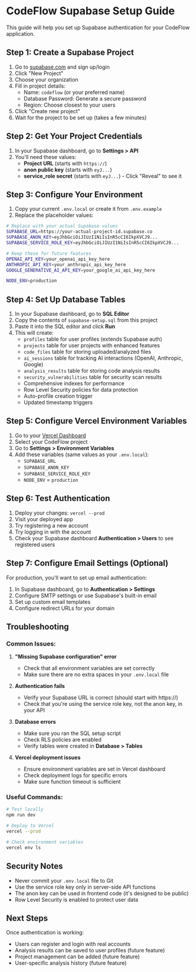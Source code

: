 # CodeFlow Supabase Setup Guide

This guide will help you set up Supabase authentication for your CodeFlow application.

## Step 1: Create a Supabase Project

1. Go to [supabase.com](https://supabase.com) and sign up/login
2. Click "New Project"
3. Choose your organization
4. Fill in project details:
   - Name: `codeflow` (or your preferred name)
   - Database Password: Generate a secure password
   - Region: Choose closest to your users
5. Click "Create new project"
6. Wait for the project to be set up (takes a few minutes)

## Step 2: Get Your Project Credentials

1. In your Supabase dashboard, go to **Settings > API**
2. You'll need these values:
   - **Project URL** (starts with `https://`)
   - **anon public key** (starts with `eyJ...`)
   - **service_role secret** (starts with `eyJ...`) - Click "Reveal" to see it

## Step 3: Configure Your Environment

1. Copy your current `.env.local` or create it from `.env.example`
2. Replace the placeholder values:

```bash
# Replace with your actual Supabase values
SUPABASE_URL=https://your-actual-project-id.supabase.co
SUPABASE_ANON_KEY=eyJhbGciOiJIUzI1NiIsInR5cCI6IkpXVCJ9...
SUPABASE_SERVICE_ROLE_KEY=eyJhbGciOiJIUzI1NiIsInR5cCI6IkpXVCJ9...

# Keep these for future features
OPENAI_API_KEY=your_openai_api_key_here
ANTHROPIC_API_KEY=your_anthropic_api_key_here
GOOGLE_GENERATIVE_AI_API_KEY=your_google_ai_api_key_here

NODE_ENV=production
```

## Step 4: Set Up Database Tables

1. In your Supabase dashboard, go to **SQL Editor**
2. Copy the contents of `supabase-setup.sql` from this project
3. Paste it into the SQL editor and click **Run**
4. This will create:
   - `profiles` table for user profiles (extends Supabase auth)
   - `projects` table for user projects with enhanced features
   - `code_files` table for storing uploaded/analyzed files
   - `ai_sessions` table for tracking AI interactions (OpenAI, Anthropic, Google)
   - `analysis_results` table for storing code analysis results
   - `security_vulnerabilities` table for security scan results
   - Comprehensive indexes for performance
   - Row Level Security policies for data protection
   - Auto-profile creation trigger
   - Updated timestamp triggers

## Step 5: Configure Vercel Environment Variables

1. Go to your [Vercel Dashboard](https://vercel.com/dashboard)
2. Select your CodeFlow project
3. Go to **Settings > Environment Variables**
4. Add these variables (same values as your `.env.local`):
   - `SUPABASE_URL`
   - `SUPABASE_ANON_KEY`
   - `SUPABASE_SERVICE_ROLE_KEY`
   - `NODE_ENV` = `production`

## Step 6: Test Authentication

1. Deploy your changes: `vercel --prod`
2. Visit your deployed app
3. Try registering a new account
4. Try logging in with the account
5. Check your Supabase dashboard **Authentication > Users** to see registered users

## Step 7: Configure Email Settings (Optional)

For production, you'll want to set up email authentication:

1. In Supabase dashboard, go to **Authentication > Settings**
2. Configure SMTP settings or use Supabase's built-in email
3. Set up custom email templates
4. Configure redirect URLs for your domain

## Troubleshooting

### Common Issues:

1. **"Missing Supabase configuration" error**
   - Check that all environment variables are set correctly
   - Make sure there are no extra spaces in your `.env.local` file

2. **Authentication fails**
   - Verify your Supabase URL is correct (should start with https://)
   - Check that you're using the service role key, not the anon key, in your API

3. **Database errors**
   - Make sure you ran the SQL setup script
   - Check RLS policies are enabled
   - Verify tables were created in **Database > Tables**

4. **Vercel deployment issues**
   - Ensure environment variables are set in Vercel dashboard
   - Check deployment logs for specific errors
   - Make sure function timeout is sufficient

### Useful Commands:

```bash
# Test locally
npm run dev

# Deploy to Vercel
vercel --prod

# Check environment variables
vercel env ls
```

## Security Notes

- Never commit your `.env.local` file to Git
- Use the service role key only in server-side API functions
- The anon key can be used in frontend code (it's designed to be public)
- Row Level Security is enabled to protect user data

## Next Steps

Once authentication is working:
- Users can register and login with real accounts
- Analysis results can be saved to user profiles (future feature)
- Project management can be added (future feature)
- User-specific analysis history (future feature)